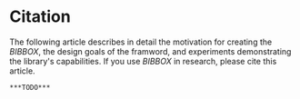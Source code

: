 # Citation

The following article describes in detail the motivation for creating the *BIBBOX*, the design goals of the framword, and experiments demonstrating the library's capabilities.
If you use *BIBBOX* in research, please cite this article.

    ***TODO***

